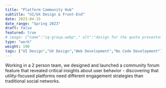 ```yaml
---
title: "Platform Community Hub"
subtitle: "UI/UX Design & Front-End"
date: 2023-04-15
date_range: "Spring 2023"
draft: false
featured: true
# image: {"name":"iq-group.webp"," alt":"design for the quote presentation process"}
type: "work"
weight: 190
tags: ["UI Design","UX Design","Web Development","No Code Development"]
---
```

Working in a 2 person team, we designed and launched a community forum feature that revealed critical insights about user behavior - discovering that utility-focused platforms need different engagement strategies than traditional social networks.